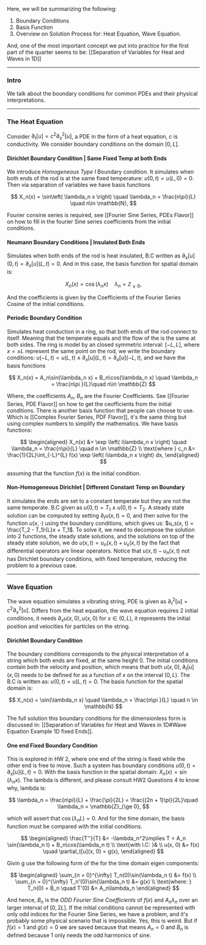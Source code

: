 Here, we will be summarizing the following: 
1. Boundary Conditions
2. Basis Function 
3. Overview on Solution Process
for: 
Heat Equation, Wave Equation. 

And, one of the most important concept we put into practice for the first part of the quarter seems to be: 
[[Separation of Variables for Heat and Waves in 1D]]

---
### **Intro**
We talk about the boundary conditions for common PDEs and their physical interpretations. 

---
### **The Heat Equation**

Consider $\partial_t[u]= c^2\partial_x^2[u]$, a PDE in the form of a heat equation, $c$ is conductivity. We consider boundary conditions on the domain $[0, L]$. 

#### **Dirichlet Boundary Condition | Same Fixed Temp at both Ends**

We introduce *Homogeneous Type I* Boundary condition. It simulates when both ends of the rod is at the same fixed temperature: $u(0, t) = u(L, 0) = 0$. Then via separation of variables we have basis functions

$$
X_n(x) = \sin\left(
    \lambda_n x
\right)
\quad \lambda_n = \frac{n\pi}{L} \quad n\in \mathbb{N},
$$

Fourier consine series is required, see [[Fourier Sine Series, PDEs Flavor]] on how to fill in the fourier Sine series coefficients from the initial conditions. 

#### **Neumann Boundary Conditions | Insulated Both Ends**

Simulates when both ends of the rod is heat insulated, B.C written as $\partial_x[u](0, t) = \partial_x[u](L, t) = 0$. And in this case, the basis function for spatial domain is: 

$$
X_n(x) = \cos\left(
    \lambda_n x
\right) \quad \lambda_n = \mathbb{Z}_{\ge 0}, 
$$ 

And the coefficients is given by the Coefficients of the Fourier Series Cosine of the initial conditions. 

#### **Periodic Boundary Condition**

Simulates heat conduction in a ring, so that both ends of the rod connect to itself. Meaning that the temperate equals and the flow of the is the same at both sides. The ring is model by an closed  symmetric interval: $[-L, L]$, where $x = \pm L$ represent the same point on the rod, we write the boundary conditions: $u(-L, t) = u(L, t) \wedge \partial_x[u](L, t) = \partial_x[u](-L, t)$, and we have the basis functions

$$
X_n(x) = A_n\sin(\lambda_n x) + B_n\cos(\lambda_n x) \quad \lambda_n = \frac{n\pi }{L}\quad n\in \mathbb{Z}
$$

Where, the coefficients $A_n$, $B_n$ are the Fourier Coefficients. See [[Fourier Series, PDE Flavor]] on how to get the ceofficients from the initial conditions. There is another basis function that people can choose to use. Which is [[Complex Fourier Series, PDF Flavor]], it's the same thing but using complex numbers to simplify the mathematics. We have basis functions: 

$$
\begin{aligned}
    X_n(x) &= \exp \left(
        i\lambda_n x
    \right) \quad \lambda_n = \frac{n\pi}{L} \quad n \in \mathbb{Z}    
    \\
    \text{where }
    c_n &= \frac{1}{2L}\int_{-L}^{L} 
    f(x) \exp \left(
        i\lambda_n x
    \right)
    dx,
\end{aligned}
$$

assuming that the function $f(x)$ is the initial condition. 

#### **Non-Homogeneous Dirichlet | Different Constant Temp on Boundary** 

It simulates the ends are set to a constant temperate but they are not the same temperate. B.C given as $u(0, t) = T_1 \wedge u(0, t) = T_2$. A steady state solution can be computed by setting $\partial_t u(x, t) = 0$, and then solve for the function $u(x, \cdot)$ using the boundary conditions, which gives us: $u_s(x, t) = \frac{T_2 - T_1}{L}x + T_1$. To solve it, we need to decompose the solution into 2 functions, the steady state solutions, and the solutions on top of the steady state solution, we do $u(x, t) = u_n(x, t) + u_s(x, t)$ by the fact that differential operators are linear operators. Notice that $u(x, t) - u_n(x, t)$ not has Dirichlet boundary conditions, with fixed temperature, reducing the problem to a previous case. 

---
### **Wave Equation**

The wave equation simulates a vibrating string, PDE is given as $\partial_t^2[u] = c^2\partial_x^2[u]$. Differs from the heat equation, the wave equation requires 2 initial conditions, it needs $\partial_x u(x, 0), u(x, 0)$ for $x\in(0, L)$, it represents the initial position and velocities for particles on the string. 

#### **Dirichlet Boundary Condition**

The boundary conditions corresponds to the physical interpretation of a string which both ends are fixed, at the same height $0$. The initial conditions contain both the velocity and position, which means that both $u(x, 0), \partial_t[u](x, 0)$ needs to be defined for as a function of $x$ on the interval $(0, L)$. The B.C is written as: $u(0, t) = u(L, t) = 0$. The basis function for the spatial domain is: 

$$
X_n(x) = \sin(\lambda_n x) \quad \lambda_n = \frac{n\pi }{L} \quad n \in \mathbb{N}
$$

The full solution this boundary conditions for the dimensionless form is discussed in: [[Separation of Variables for Heat and Waves in 1D#Wave Equation Example 1D fixed Ends]].


#### **One end Fixed Boundary Condition**

This is explored in HW 2, where one end of the string is fixed while the other end is free to move. Such a system has boundary conditions $u(0,t) = \partial_x[u](L, t) = 0$. With the basis function in the spatial domain: $X_n(x) = \sin(\lambda_n x)$. The lambda is different, and please consult HW2 Questions 4 to know why, lambda is: 

$$
\lambda_n = \frac{n\pi}{L} + \frac{\pi}{2L} = \frac{(2n + 1)\pi}{2L}\quad \lambda_n = \mathbb{Z}_{\ge 0},
$$


which will assert that $\cos(\lambda_n L) = 0$. And for the time domain, the basis function must be compared with the initial conditions. 

$$
\begin{aligned}
    \frac{T''}{T} &= -\lambda_n^2\implies T = A_n \sin(\lambda_n t) + B_n\cos(\lambda_n t)
    \\
    \text{with I.C: }& 
    \\
    u(x, 0) &= f(x) \quad \partial_t[u](x, 0) = g(x), 
\end{aligned}
$$

Givin g use the following form of the for the time domain eigen components: 

$$
\begin{aligned}
    \sum_{n = 0}^{\infty}
    T_n(0)\sin(\lambda_n t) &= f(x)
    \\
    \sum_{n = 0}^{\infty}
        T_n'(0)\sin(\lambda_n t) &= g(x)
    \\
    \text{where: }  
    T_n(0) = B_n \quad T'(0) &= A_n\lambda_n
\end{aligned}
$$

And hence, $B_n$ is the *ODD Fourier Sine Coefficients* of $f(x)$ and $A_n\lambda_n$ over an larger interval of $[0, 2L]$. If the initial conditions cannot be represented with only odd indices for the Fourier Sine Series, we have a problem, and it's probably some physical scenario that is impossible. Yes, this is weird. But if $f(x) = 1$ and $g(x) = 0$ we are saved because that means $A_n = 0$ and $B_n$ is defined because $1$ only needs the odd harmonics of sine. 

